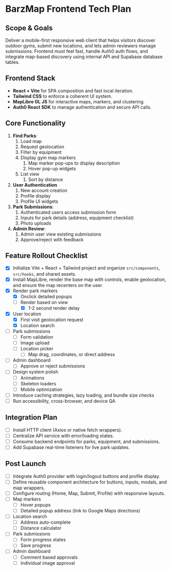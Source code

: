 # BarzMap Frontend Tech Plan

## Scope & Goals
Deliver a mobile-first responsive web client that helps visitors discover outdoor gyms, submit new locations, and lets admin reviewers manage submissions. Frontend must feel fast, handle Auth0 auth flows, and integrate map-based discovery using internal API and Supabase database tables. 

## Frontend Stack
- **React + Vite** for SPA composition and fast local iteration.
- **Tailwind CSS** to enforce a coherent UI system.
- **MapLibre GL JS** for interactive maps, markers, and clustering.
- **Auth0 React SDK** to manage authentication and secure API calls.

## Core Functionality
1. **Find Parks**: 
   1. Load map
   2. Request geolocation
   3. Filter by equipment
   4. Display gym map markers
      1. Map marker pop-ups to display description
      2. Hover pop-up widgets
   5. List view
      1. Sort by distance
2. **User Authentication**
   1. New account creation
   2. Profile display
   3. Profile UI widgets
3. **Park Submissions**:
   1. Authenticated users access submission form
   2. Inputs for park details (address, equipment checklist)
   3. Photo uploads
4. **Admin Review**:
   1. Admin user view existing submissions
   2. Approve/reject with feedback

## Feature Rollout Checklist
- [x] Initialize Vite + React + Tailwind project and organize `src/components`, `src/hooks`, and shared assets.
- [x] Install MapLibre, render the base map with controls, enable geolocation, and ensure the map recenters on the user.
- [x] Render park markers
  - [x] Onclick detailed popups
  - [ ] Render based on view
    - [x] 1-2 second render delay
- [x] User location
  - [x] First visit geolocation request
  - [x] Location search
- [ ] Park submissions
  - [ ] Form validation
  - [ ] Image upload
  - [ ] Location picker
    - [ ] Map drag, coordinates, or direct address
- [ ] Admin dashboard
  - [ ] Approve or reject submissions
- [ ] Design system polish
  - [ ] Animations
  - [ ] Skeleton loaders
  - [ ] Mobile optimization
- [ ] Introduce caching strategies, lazy loading, and bundle size checks
- [ ] Run accessibility, cross-browser, and device QA

## Integration Plan
- [ ] Install HTTP client (Axios or native fetch wrappers).
- [ ] Centralize API service with error/loading states.
- [ ] Consume backend endpoints for parks, equipment, and submissions.
- [ ] Add Supabase real-time listeners for live park updates.

## Post Launch
  - [ ] Integrate Auth0 provider with login/logout buttons and profile display.
  - [ ] Define reusable component architecture for buttons, inputs, modals, and map wrappers.
  - [ ] Configure routing (Home, Map, Submit, Profile) with responsive layouts.
  - [ ] Map markers
    - [ ] Hover popups
    - [ ] Detailed popup address (link to Google Maps directions)
  - [ ] Location search
    - [ ] Address auto-complete
    - [ ] Distance calculator
  - [ ] Park submissions
    - [ ] Form progress states
    - [ ] Save progress
  - [ ] Admin dashboard
    - [ ] Comment based approvals
    - [ ] Individual image approval